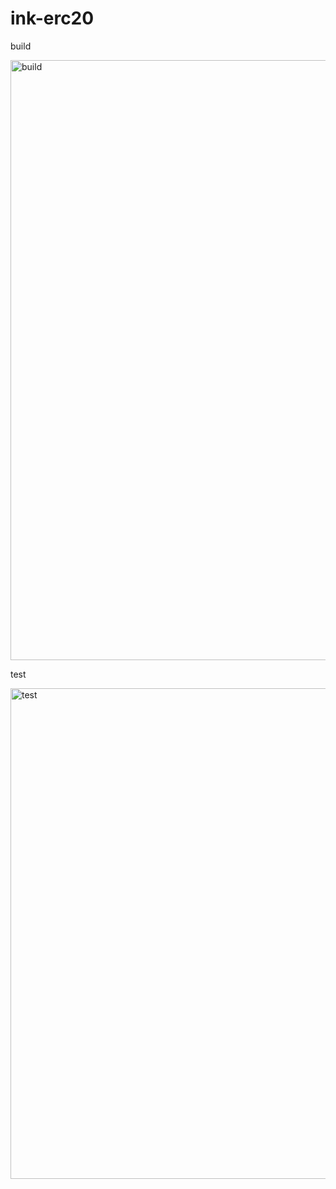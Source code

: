# ink-erc20

build

<img width="960" alt="build" src="https://user-images.githubusercontent.com/76647459/150681612-9ac6612a-7911-4a78-8e03-ca20e00f6bfb.png">


test

<img width="785" alt="test" src="https://user-images.githubusercontent.com/76647459/150681636-d226c152-5591-43be-b980-cf9355b02520.png">
